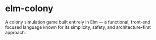 # elm-colony

A colony simulation game built entirely in Elm — a functional, front-end focused language known for its simplicity, safety, and architecture-first approach.